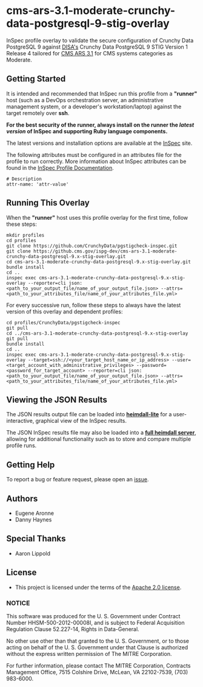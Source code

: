 # cms-ars-3.1-moderate-crunchy-data-postgresql-9-stig-overlay

InSpec profile overlay to validate the secure configuration of Crunchy Data PostgreSQL 9 against [DISA's](https://iase.disa.mil/stigs/Pages/index.aspx) Crunchy Data PostgreSQL 9 STIG Version 1 Release 4 tailored for [CMS ARS 3.1](https://www.cms.gov/Research-Statistics-Data-and-Systems/CMS-Information-Technology/InformationSecurity/Info-Security-Library-Items/ARS-31-Publication.html) for CMS systems categories as Moderate.

## Getting Started

It is intended and recommended that InSpec run this profile from a __"runner"__ host (such as a DevOps orchestration server, an administrative management system, or a developer's workstation/laptop) against the target remotely over __ssh__.

__For the best security of the runner, always install on the runner the _latest version_ of InSpec and supporting Ruby language components.__ 

The latest versions and installation options are available at the [InSpec](http://inspec.io/) site.

The following attributes must be configured in an attributes file for the profile to run correctly. More information about InSpec attributes can be found in the [InSpec Profile Documentation](https://www.inspec.io/docs/reference/profiles/).

```
# Description
attr-name: 'attr-value'
```

## Running This Overlay
When the __"runner"__ host uses this profile overlay for the first time, follow these steps: 

```
mkdir profiles
cd profiles
git clone https://github.com/CrunchyData/pgstigcheck-inspec.git
git clone https://github.cms.gov/ispg-dev/cms-ars-3.1-moderate-crunchy-data-postgresql-9.x-stig-overlay.git
cd cms-ars-3.1-moderate-crunchy-data-postgresql-9.x-stig-overlay.git
bundle install
cd ..
inspec exec cms-ars-3.1-moderate-crunchy-data-postgresql-9.x-stig-overlay --reporter=cli json:<path_to_your_output_file/name_of_your_output_file.json> --attrs=<path_to_your_attributes_file/name_of_your_attributes_file.yml>
```

For every successive run, follow these steps to always have the latest version of this overlay and dependent profiles:

```
cd profiles/CrunchyData/pgstigcheck-inspec
git pull
cd ../cms-ars-3.1-moderate-crunchy-data-postgresql-9.x-stig-overlay
git pull
bundle install
cd ..
inspec exec cms-ars-3.1-moderate-crunchy-data-postgresql-9.x-stig-overlay --target=ssh://<your_target_host_name_or_ip_address> --user=<target_account_with_administrative_privileges> --password=<password_for_target_account> --reporter=cli json:<path_to_your_output_file/name_of_your_output_file.json> --attrs=<path_to_your_attributes_file/name_of_your_attributes_file.yml>
```

## Viewing the JSON Results

The JSON results output file can be loaded into __[heimdall-lite](https://mitre.github.io/heimdall-lite/)__ for a user-interactive, graphical view of the InSpec results. 

The JSON InSpec results file may also be loaded into a __[full heimdall server](https://github.com/mitre/heimdall)__, allowing for additional functionality such as to store and compare multiple profile runs.

## Getting Help
To report a bug or feature request, please open an [issue](https://github.cms.gov/ispg-dev/cms-ars-3.1-moderate-crunchy-data-9.x-postgresql-stig-overlay/issues/new).

## Authors
* Eugene Aronne
* Danny Haynes

## Special Thanks
* Aaron Lippold

## License
* This project is licensed under the terms of the [Apache 2.0 license](https://www.apache.org/licenses/LICENSE-2.0).

### NOTICE  

This software was produced for the U. S. Government under Contract Number HHSM-500-2012-00008I, and is subject to Federal Acquisition Regulation Clause 52.227-14, Rights in Data-General.  

No other use other than that granted to the U. S. Government, or to those acting on behalf of the U. S. Government under that Clause is authorized without the express written permission of The MITRE Corporation.

For further information, please contact The MITRE Corporation, Contracts Management Office, 7515 Colshire Drive, McLean, VA  22102-7539, (703) 983-6000.
